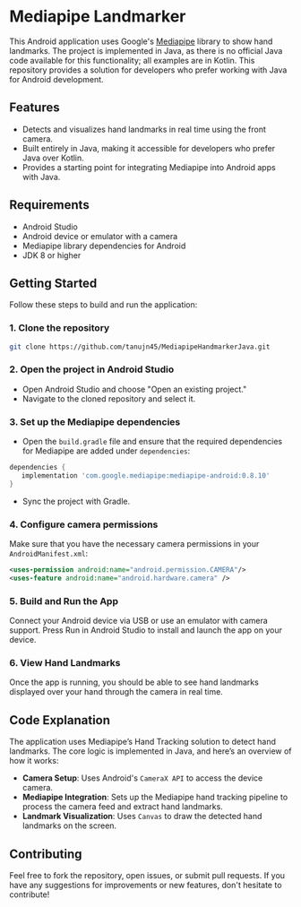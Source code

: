 # Mediapipe Landmarker

This Android application uses Google's [Mediapipe](https://ai.google.dev/edge/mediapipe/solutions/guide) library to show hand landmarks. The project is implemented in Java, as there is no official Java code available for this functionality; all examples are in Kotlin. This repository provides a solution for developers who prefer working with Java for Android development.

## Features
 - Detects and visualizes hand landmarks in real time using the front camera.
 - Built entirely in Java, making it accessible for developers who prefer Java over Kotlin.
 - Provides a starting point for integrating Mediapipe into Android apps with Java.

## Requirements
 - Android Studio
 - Android device or emulator with a camera
 - Mediapipe library dependencies for Android
 - JDK 8 or higher

## Getting Started
Follow these steps to build and run the application:

### 1. Clone the repository
```bash
git clone https://github.com/tanujn45/MediapipeHandmarkerJava.git
```

### 2. Open the project in Android Studio
 - Open Android Studio and choose "Open an existing project."
 - Navigate to the cloned repository and select it.

### 3. Set up the Mediapipe dependencies
 - Open the `build.gradle` file and ensure that the required dependencies for Mediapipe are added under `dependencies`:

 ```gradle
 dependencies {
    implementation 'com.google.mediapipe:mediapipe-android:0.8.10'
}
```
 - Sync the project with Gradle.

### 4. Configure camera permissions
Make sure that you have the necessary camera permissions in your `AndroidManifest.xml`:

```xml
<uses-permission android:name="android.permission.CAMERA"/>
<uses-feature android:name="android.hardware.camera" />
```

### 5. Build and Run the App
Connect your Android device via USB or use an emulator with camera support.
Press Run in Android Studio to install and launch the app on your device.

### 6. View Hand Landmarks
Once the app is running, you should be able to see hand landmarks displayed over your hand through the camera in real time.

## Code Explanation
The application uses Mediapipe’s Hand Tracking solution to detect hand landmarks. The core logic is implemented in Java, and here’s an overview of how it works:

 - **Camera Setup**: Uses Android's `CameraX API` to access the device camera.
 - **Mediapipe Integration**: Sets up the Mediapipe hand tracking pipeline to process the camera feed and extract hand landmarks.
 - **Landmark Visualization**: Uses `Canvas` to draw the detected hand landmarks on the screen.

## Contributing
Feel free to fork the repository, open issues, or submit pull requests. If you have any suggestions for improvements or new features, don't hesitate to contribute!
